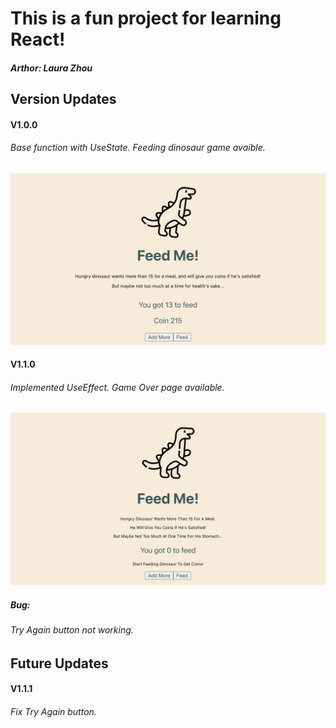 # This is a fun project for learning React! 

##### Arthor: Laura Zhou

## Version Updates
#### V1.0.0
###### Base function with UseState. Feeding dinosaur game avaible. 
![V1.0.0 Screenshot](/src/V1.0.0.png)

#### V1.1.0
###### Implemented UseEffect. Game Over page available.
![V1.0.0 Screenshot](/src/V1.1.0.png)

##### Bug:
###### Try Again button not working.

## Future Updates
#### V1.1.1
###### Fix Try Again button. 
